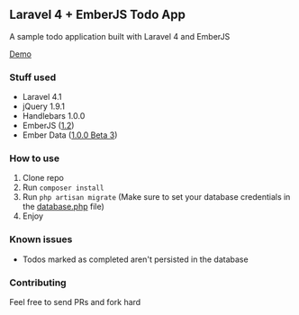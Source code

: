 ## Laravel 4 + EmberJS Todo App

A sample todo application built with Laravel 4 and EmberJS

[Demo](http://laravel-emberjs-todo.gopagoda.com/)

### Stuff used

- Laravel 4.1
- jQuery 1.9.1
- Handlebars 1.0.0
- EmberJS ([1.2](http://builds.emberjs.com/tags/v1.2.0/ember.js))
- Ember Data ([1.0.0 Beta 3](http://builds.emberjs.com/tags/v1.0.0-beta.3/ember-data.js))

### How to use

1. Clone repo
2. Run `composer install`
3. Run `php artisan migrate` (Make sure to set your database credentials in the [database.php](https://github.com/jahvi/laravel-ember-todo/blob/master/app/config/database.php) file)
4. Enjoy

### Known issues

- Todos marked as completed aren't persisted in the database

### Contributing

Feel free to send PRs and fork hard
